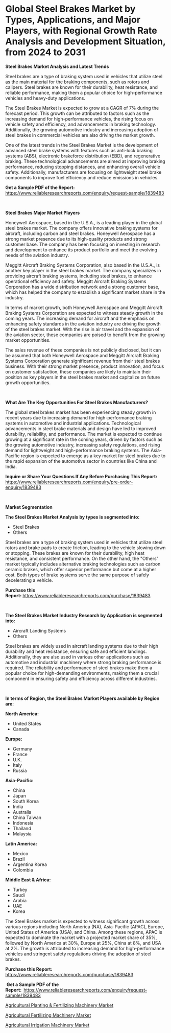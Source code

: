 <p><h1>Global Steel Brakes Market by Types, Applications, and Major Players, with Regional Growth Rate Analysis and Development Situation, from 2024 to 2031</h1></p><p><strong>Steel Brakes Market Analysis and Latest Trends</strong></p>
<p><p>Steel brakes are a type of braking system used in vehicles that utilize steel as the main material for the braking components, such as rotors and calipers.  Steel brakes are known for their durability, heat resistance, and reliable performance, making them a popular choice for high-performance vehicles and heavy-duty applications.</p><p>The Steel Brakes Market is expected to grow at a CAGR of 7% during the forecast period. This growth can be attributed to factors such as the increasing demand for high-performance vehicles, the rising focus on vehicle safety and efficiency, and advancements in braking technology. Additionally, the growing automotive industry and increasing adoption of steel brakes in commercial vehicles are also driving the market growth.</p><p>One of the latest trends in the Steel Brakes Market is the development of advanced steel brake systems with features such as anti-lock braking systems (ABS), electronic brakeforce distribution (EBD), and regenerative braking. These technological advancements are aimed at improving braking performance, reducing stopping distances, and enhancing overall vehicle safety. Additionally, manufacturers are focusing on lightweight steel brake components to improve fuel efficiency and reduce emissions in vehicles.</p></p>
<p><strong>Get a Sample PDF of the Report:&nbsp;</strong> <a href="https://www.reliableresearchreports.com/enquiry/request-sample/1839483">https://www.reliableresearchreports.com/enquiry/request-sample/1839483</a></p>
<p>&nbsp;</p>
<p><strong>Steel Brakes Major Market Players</strong></p>
<p><p>Honeywell Aerospace, based in the U.S.A., is a leading player in the global steel brakes market. The company offers innovative braking systems for aircraft, including carbon and steel brakes. Honeywell Aerospace has a strong market presence due to its high-quality products and strong customer base. The company has been focusing on investing in research and development to enhance its product portfolio and meet the evolving needs of the aviation industry.</p><p>Meggitt Aircraft Braking Systems Corporation, also based in the U.S.A., is another key player in the steel brakes market. The company specializes in providing aircraft braking systems, including steel brakes, to enhance operational efficiency and safety. Meggitt Aircraft Braking Systems Corporation has a wide distribution network and a strong customer base, which has helped the company to establish a significant market share in the industry.</p><p>In terms of market growth, both Honeywell Aerospace and Meggitt Aircraft Braking Systems Corporation are expected to witness steady growth in the coming years. The increasing demand for aircraft and the emphasis on enhancing safety standards in the aviation industry are driving the growth of the steel brakes market. With the rise in air travel and the expansion of the aviation sector, these companies are poised to benefit from the growing market opportunities.</p><p>The sales revenue of these companies is not publicly disclosed, but it can be assumed that both Honeywell Aerospace and Meggitt Aircraft Braking Systems Corporation generate significant revenue from their steel brakes business. With their strong market presence, product innovation, and focus on customer satisfaction, these companies are likely to maintain their position as key players in the steel brakes market and capitalize on future growth opportunities.</p></p>
<p>&nbsp;</p>
<p><strong>What Are The Key Opportunities For Steel Brakes Manufacturers?</strong></p>
<p><p>The global steel brakes market has been experiencing steady growth in recent years due to increasing demand for high-performance braking systems in automotive and industrial applications. Technological advancements in steel brake materials and design have led to improved durability, reliability, and performance. The market is expected to continue growing at a significant rate in the coming years, driven by factors such as the growing automotive industry, increasing safety regulations, and rising demand for lightweight and high-performance braking systems. The Asia-Pacific region is expected to emerge as a key market for steel brakes due to the rapid expansion of the automotive sector in countries like China and India.</p></p>
<p><strong>Inquire or Share Your Questions If Any Before Purchasing This Report:</strong> <a href="https://www.reliableresearchreports.com/enquiry/pre-order-enquiry/1839483">https://www.reliableresearchreports.com/enquiry/pre-order-enquiry/1839483</a></p>
<p>&nbsp;</p>
<p><strong>Market Segmentation</strong></p>
<p><strong>The Steel Brakes Market Analysis by types is segmented into:</strong></p>
<p><ul><li>Steel Brakes</li><li>Others</li></ul></p>
<p><p>Steel brakes are a type of braking system used in vehicles that utilize steel rotors and brake pads to create friction, leading to the vehicle slowing down or stopping. These brakes are known for their durability, high heat resistance, and consistent performance. On the other hand, the "Others" market typically includes alternative braking technologies such as carbon ceramic brakes, which offer superior performance but come at a higher cost. Both types of brake systems serve the same purpose of safely decelerating a vehicle.</p></p>
<p><strong>Purchase this Report:&nbsp;</strong><a href="https://www.reliableresearchreports.com/purchase/1839483">https://www.reliableresearchreports.com/purchase/1839483</a></p>
<p>&nbsp;</p>
<p><strong>The Steel Brakes Market Industry Research by Application is segmented into:</strong></p>
<p><ul><li>Aircraft Landing Systems</li><li>Others</li></ul></p>
<p><p>Steel brakes are widely used in aircraft landing systems due to their high durability and heat resistance, ensuring safe and efficient landings. Additionally, they are also used in various other applications such as automotive and industrial machinery where strong braking performance is required. The reliability and performance of steel brakes make them a popular choice for high-demanding environments, making them a crucial component in ensuring safety and efficiency across different industries.</p></p>
<p>&nbsp;</p>
<p><strong>In terms of Region, the Steel Brakes Market Players available by Region are:</strong></p>
<p>
    <p> <strong> North America: </strong>
        <ul>
            <li>United States</li>
            <li>Canada</li>
        </ul>
        </p> 
    <p> <strong> Europe: </strong>
        <ul>
            <li>Germany</li>
            <li>France</li>
            <li>U.K.</li>
            <li>Italy</li>
            <li>Russia</li>
        </ul>
        </p> 
    <p> <strong> Asia-Pacific: </strong>
        <ul>
            <li>China</li>
            <li>Japan</li>
            <li>South Korea</li>
            <li>India</li>
            <li>Australia</li>
            <li>China Taiwan</li>
            <li>Indonesia</li>
            <li>Thailand</li>
            <li>Malaysia</li>
        </ul>
        </p> 
    <p> <strong> Latin America: </strong>
        <ul>
            <li>Mexico</li>
            <li>Brazil</li>
            <li>Argentina Korea</li>
            <li>Colombia</li>
        </ul>
        </p> 
    <p> <strong> Middle East & Africa: </strong>
        <ul>
            <li>Turkey</li>
            <li>Saudi</li>
            <li>Arabia</li>
            <li>UAE</li>
            <li>Korea</li>
        </ul>
    </p>
    </p>
<p><p>The Steel Brakes market is expected to witness significant growth across various regions including North America (NA), Asia-Pacific (APAC), Europe, United States of America (USA), and China. Among these regions, APAC is expected to dominate the market with a projected market share of 35%, followed by North America at 30%, Europe at 25%, China at 8%, and USA at 2%. The growth is attributed to increasing demand for high-performance vehicles and stringent safety regulations driving the adoption of steel brakes.</p></p>
<p><strong>Purchase this Report: </strong><a href="https://www.reliableresearchreports.com/purchase/1839483">https://www.reliableresearchreports.com/purchase/1839483</a></p>
<p>&nbsp;<strong>Get a Sample PDF of the Report:&nbsp;&nbsp;</strong><a href="https://www.reliableresearchreports.com/enquiry/request-sample/1839483">https://www.reliableresearchreports.com/enquiry/request-sample/1839483</a></p>
<p><strong></strong></p>
<p><p><a href="https://view.publitas.com/reportprime-1/agricultural-planting-fertilizing-machinery-market-research-report-provides-thorough-industry-overview-which-offers-an-in-depth-analysis-of-product-trends-and-new-market-divisions/">Agricultural Planting & Fertilizing Machinery Market</a></p><p><a href="https://view.publitas.com/reportprime-1/agricultural-fertilizing-machinery-market-size-market-trends-and-growth-outlook-forecasted-for-period-from-2023-to-2030/">Agricultural Fertilizing Machinery Market</a></p><p><a href="https://view.publitas.com/reportprime-1/agricultural-irrigation-machinery-market-size-2023-2030-global-industrial-analysis-key-geographical-regions-market-share-top-key-players-product-types-and-forecast-research-report/">Agricultural Irrigation Machinery Market</a></p></p>